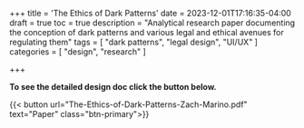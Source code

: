 +++
title = 'The Ethics of Dark Patterns'
date = 2023-12-01T17:16:35-04:00
draft = true
toc = true
description = "Analytical research paper documenting the conception of dark patterns and various legal and ethical avenues for regulating them"
tags = [
    "dark patterns",
    "legal design",
    "UI/UX"
]
categories = [
    "design",
    "research"
]

+++

**To see the detailed design doc click the button below.**

{{< button url="The-Ethics-of-Dark-Patterns-Zach-Marino.pdf" text="Paper" class="btn-primary">}}
